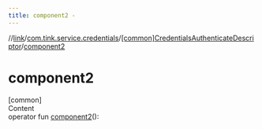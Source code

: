 ```yaml
---
title: component2 -
---
```

//[link](../../index.md)/[com.tink.service.credentials](../index.md)/[[common]CredentialsAuthenticateDescriptor](index.md)/[component2](component2.md)



# component2  
[common]  
Content  
operator fun [component2](component2.md)(): <ERROR CLASS>  



